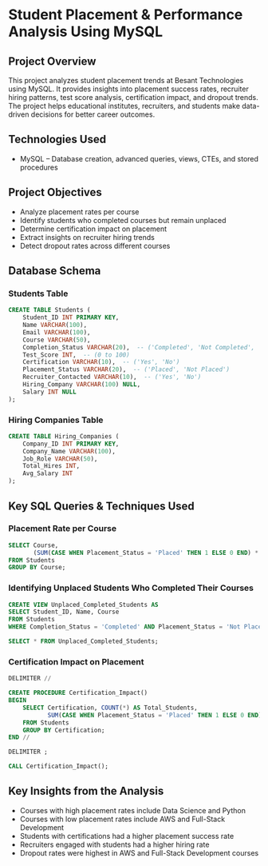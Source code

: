 # Student Placement & Performance Analysis Using MySQL

## Project Overview
This project analyzes student placement trends at Besant Technologies using MySQL. It provides insights into placement success rates, recruiter hiring patterns, test score analysis, certification impact, and dropout trends. The project helps educational institutes, recruiters, and students make data-driven decisions for better career outcomes.

## Technologies Used
- MySQL – Database creation, advanced queries, views, CTEs, and stored procedures

## Project Objectives
- Analyze placement rates per course
- Identify students who completed courses but remain unplaced
- Determine certification impact on placement
- Extract insights on recruiter hiring trends
- Detect dropout rates across different courses

## Database Schema

### Students Table
```sql
CREATE TABLE Students (
    Student_ID INT PRIMARY KEY,
    Name VARCHAR(100),
    Email VARCHAR(100),
    Course VARCHAR(50),
    Completion_Status VARCHAR(20),  -- ('Completed', 'Not Completed', 'Dropped Out')
    Test_Score INT,  -- (0 to 100)
    Certification VARCHAR(10),  -- ('Yes', 'No')
    Placement_Status VARCHAR(20),  -- ('Placed', 'Not Placed')
    Recruiter_Contacted VARCHAR(10),  -- ('Yes', 'No')
    Hiring_Company VARCHAR(100) NULL,  
    Salary INT NULL  
);
```

### Hiring Companies Table
```sql
CREATE TABLE Hiring_Companies (
    Company_ID INT PRIMARY KEY,
    Company_Name VARCHAR(100),
    Job_Role VARCHAR(50),
    Total_Hires INT,
    Avg_Salary INT
);
```

## Key SQL Queries & Techniques Used

### Placement Rate per Course
```sql
SELECT Course,
       (SUM(CASE WHEN Placement_Status = 'Placed' THEN 1 ELSE 0 END) * 100.0 / COUNT(*)) AS Placement_Rate
FROM Students
GROUP BY Course;
```

### Identifying Unplaced Students Who Completed Their Courses
```sql
CREATE VIEW Unplaced_Completed_Students AS
SELECT Student_ID, Name, Course
FROM Students
WHERE Completion_Status = 'Completed' AND Placement_Status = 'Not Placed';

SELECT * FROM Unplaced_Completed_Students;
```

### Certification Impact on Placement
```sql
DELIMITER //

CREATE PROCEDURE Certification_Impact()
BEGIN
    SELECT Certification, COUNT(*) AS Total_Students,
           SUM(CASE WHEN Placement_Status = 'Placed' THEN 1 ELSE 0 END) AS Placed_Students
    FROM Students
    GROUP BY Certification;
END //

DELIMITER ;

CALL Certification_Impact();
```

## Key Insights from the Analysis
- Courses with high placement rates include Data Science and Python
- Courses with low placement rates include AWS and Full-Stack Development
- Students with certifications had a higher placement success rate
- Recruiters engaged with students had a higher hiring rate
- Dropout rates were highest in AWS and Full-Stack Development courses









